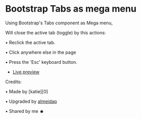 # Bootstrap Tabs as mega menu
Using Bootstrap's Tabs component as Mega menu,


Will close the active tab (toggle) by this actions:

• Reclick the active tab.

• Click anywhere else in the page

• Press the 'Esc' keyboard button.


- [Live preview][3]

Credits:

• Made by [katie][0]

• Upgraded by [almeidap][1]

• Shared by me ☻

[1]: http://www.bootply.com/61835
[2]: http://stackoverflow.com/a/20295183/2138910
[3]: http://jsfiddle.net/almeidap/EAuUY/